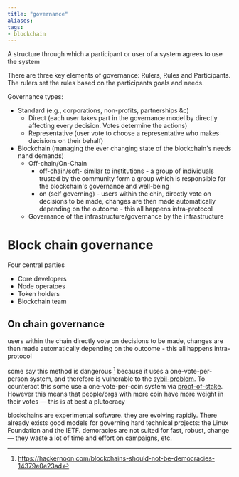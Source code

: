 ```yaml
---
title: "governance"
aliases: 
tags: 
- blockchain
---
```


A structure through which a participant or user of a system agrees to use the system

There are three key elements of governance: Rulers, Rules and Participants. The rulers set the rules based on the participants goals and needs. 

Governance types:
- Standard (e.g., corporations, non-profits, partnerships &c)
	- Direct (each user takes part in the governance model by directly affecting every decision. Votes determine the actions)
	- Representative (user vote to choose a representative who makes decisions on their behalf)
- Blockchain (managing the ever changing state of the blockchain's needs nand demands)
	- Off-chain/On-Chain
		- off-chain/soft- similar to institutions - a group of individuals trusted by the community form a group which is responsible for the blockchain's governance and well-being
		- on (self governing) - users within the chin, directly vote on decisions to be made, changes are then made automatically depending on the outcome - this all happens intra-protocol 
	- Governance of the infrastructure/governance by the infrastructure

# Block chain governance
Four central parties
- Core developers
- Node operatoes
- Token holders
- Blockchain team

## On chain governance
users within the chain directly vote on decisions to be made, changes are then made automatically depending on the outcome - this all happens intra-protocol 

some say this method is dangerous [^1] because it uses a one-vote-per-person system, and therefore is vulnerable to the [sybil-problem](notes/sybil-problem.md). To counteract this some use a one-vote-per-coin system via [proof-of-stake](proof-of-stake). However this means that people/orgs with more coin have more weight in their votes — this is at best a plutocracy

blockchains are experimental software. they are evolving rapidly. There already exists good models for governing hard technical projects: the Linux Foundation and the IETF. demoracies are not suited for fast, robust, change — they waste a lot of time and effort on campaigns, etc.

[^1]: https://hackernoon.com/blockchains-should-not-be-democracies-14379e0e23ad